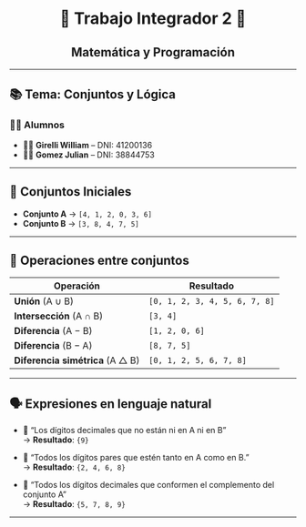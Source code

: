 <h1 align="center">📘 Trabajo Integrador 2 📘</h1>
<h2 align="center">Matemática y Programación</h2>

---

## 📚 Tema: Conjuntos y Lógica

### 👨‍🎓 Alumnos

- 🧑‍💻 **Girelli William** – DNI: 41200136  
- 🧑‍💻 **Gomez Julian** – DNI: 38844753

---

## 🔢 Conjuntos Iniciales

- **Conjunto A** → `[4, 1, 2, 0, 3, 6]`  
- **Conjunto B** → `[3, 8, 4, 7, 5]`

---

## 🧮 Operaciones entre conjuntos

| Operación | Resultado |
|----------|-----------|
| **Unión** (A ∪ B) | `[0, 1, 2, 3, 4, 5, 6, 7, 8]` |
| **Intersección** (A ∩ B) | `[3, 4]` |
| **Diferencia** (A − B) | `[1, 2, 0, 6]` |
| **Diferencia** (B − A) | `[8, 7, 5]` |
| **Diferencia simétrica** (A △ B) | `[0, 1, 2, 5, 6, 7, 8]` |

---

## 🗣️ Expresiones en lenguaje natural

- 🔹 “Los dígitos decimales que no están ni en A ni en B”  
  → **Resultado**: `{9}`

- 🔹 “Todos los dígitos pares que estén tanto en A como en B.”  
  → **Resultado**: `{2, 4, 6, 8}`

- 🔹 “Todos los dígitos decimales que conformen el complemento del conjunto A”  
  → **Resultado**: `{5, 7, 8, 9}`

---

